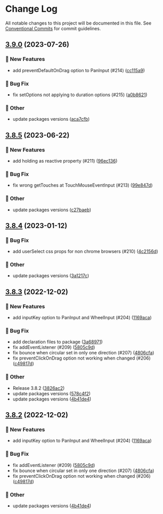 # Change Log

All notable changes to this project will be documented in this file.
See [Conventional Commits](https://conventionalcommits.org) for commit guidelines.

## [3.9.0](https://github.com/naver/egjs-axes/compare/@egjs/axes@3.8.5...@egjs/axes@3.9.0) (2023-07-26)


### :rocket: New Features

* add preventDefaultOnDrag option to PanInput (#214) ([cc115a9](https://github.com/naver/egjs-axes/commit/cc115a95b06c2893844d6de146ce8b7b00573fc3))


### :bug: Bug Fix

* fix setOptions not applying to duration options (#215) ([a0b8621](https://github.com/naver/egjs-axes/commit/a0b8621fe9a06edc534efef640f7d9e09d7faa4b))


### :mega: Other

* update packages versions ([aca7cfb](https://github.com/naver/egjs-axes/commit/aca7cfb41b48d2beb1711df4446968a9e19d8d7e))



## [3.8.5](https://github.com/naver/egjs-axes/compare/@egjs/axes@3.8.4...@egjs/axes@3.8.5) (2023-06-22)


### :rocket: New Features

* add holding as reactive property (#211) ([96ec136](https://github.com/naver/egjs-axes/commit/96ec1366a6c1d7f5b1a3c576436edb2223307d69))


### :bug: Bug Fix

* fix wrong getTouches at TouchMouseEventInput (#213) ([99e847d](https://github.com/naver/egjs-axes/commit/99e847ddcee43e94b75cdebc91a3381547022b12))


### :mega: Other

* update packages versions ([c27baeb](https://github.com/naver/egjs-axes/commit/c27baeb7d692776e54a6a9d9b0fac334bdda7792))



## [3.8.4](https://github.com/naver/egjs-axes/compare/@egjs/axes@3.8.3...@egjs/axes@3.8.4) (2023-01-12)


### :bug: Bug Fix

* add userSelect css props for non chrome browsers (#210) ([4c2156d](https://github.com/naver/egjs-axes/commit/4c2156d18e5b15a62d3e626868d2c71638e4f717))


### :mega: Other

* update packages versions ([3a1217c](https://github.com/naver/egjs-axes/commit/3a1217c5fa49b382e1da3d9cca3542a0c1d7e28c))



## [3.8.3](https://github.com/naver/egjs-axes/compare/@egjs/axes@3.8.1...@egjs/axes@3.8.3) (2022-12-02)


### :rocket: New Features

* add inputKey option to PanInput and WheelInput (#204) ([1169aca](https://github.com/naver/egjs-axes/commit/1169acac0259f083525da5969a8fad8db9cf04ae))


### :bug: Bug Fix

* add declaration files to package ([3a68971](https://github.com/naver/egjs-axes/commit/3a6897103594eade43d00f242fc0909bd0148a27))
* fix addEventListener (#209) ([5805c9d](https://github.com/naver/egjs-axes/commit/5805c9da599b2b8b9a6a5c243ea8eaf5743832cd))
* fix bounce when circular set in only one direction (#207) ([4806cfa](https://github.com/naver/egjs-axes/commit/4806cfa674b2291e5d60e611287ffd58813e23d0))
* fix preventClickOnDrag option not working when changed (#206) ([c49817d](https://github.com/naver/egjs-axes/commit/c49817d90d9a2677c13f49a901614896a281ca15))


### :mega: Other

* Release 3.8.2 ([3826ac2](https://github.com/naver/egjs-axes/commit/3826ac2e287a6edf4b4a1d136782114eb2a78bfd))
* update packages versions ([578c4f2](https://github.com/naver/egjs-axes/commit/578c4f205ba40c2c84883d5144fddb9b1c2dff99))
* update packages versions ([4b41de4](https://github.com/naver/egjs-axes/commit/4b41de44af6d5b7a6d7b856ad47864c43222da11))



## [3.8.2](https://github.com/naver/egjs-axes/compare/@egjs/axes@3.8.1...@egjs/axes@3.8.2) (2022-12-02)


### :rocket: New Features

* add inputKey option to PanInput and WheelInput (#204) ([1169aca](https://github.com/naver/egjs-axes/commit/1169acac0259f083525da5969a8fad8db9cf04ae))


### :bug: Bug Fix

* fix addEventListener (#209) ([5805c9d](https://github.com/naver/egjs-axes/commit/5805c9da599b2b8b9a6a5c243ea8eaf5743832cd))
* fix bounce when circular set in only one direction (#207) ([4806cfa](https://github.com/naver/egjs-axes/commit/4806cfa674b2291e5d60e611287ffd58813e23d0))
* fix preventClickOnDrag option not working when changed (#206) ([c49817d](https://github.com/naver/egjs-axes/commit/c49817d90d9a2677c13f49a901614896a281ca15))


### :mega: Other

* update packages versions ([4b41de4](https://github.com/naver/egjs-axes/commit/4b41de44af6d5b7a6d7b856ad47864c43222da11))
